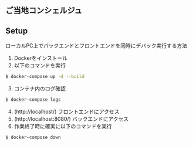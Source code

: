 ## ご当地コンシェルジュ

## Setup
ローカルPC上でバックエンドとフロントエンドを同時にデバック実行する方法
1. Dockerをインストール
2. 以下のコマンドを実行
```bash
$ docker-compose up -d --build
```
3. コンテナ内のログ確認
```bash
$ docker-compose logs
```
4. (http://localhost/) フロントエンドにアクセス
5. (http://localhost:8080/) バックエンドにアクセス
6. 作業終了時に確実に以下のコマンドを実行
```bash
$ docker-compose down
```
